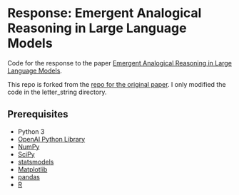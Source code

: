 # Response: Emergent Analogical Reasoning in Large Language Models

Code for the response to the paper [Emergent Analogical Reasoning in Large Language Models](https://arxiv.org/abs/2212.09196). 

This repo is forked from the [repo for the original paper](https://github.com/taylorwwebb/emergent_analogies_LLM).
I only modified the code in the letter_string directory.

## Prerequisites

- Python 3
- [OpenAI Python Library](https://github.com/openai/openai-python)
- [NumPy](https://numpy.org/)
- [SciPy](https://scipy.org/)
- [statsmodels](https://www.statsmodels.org/stable/index.html)
- [Matplotlib](https://matplotlib.org/)
- [pandas](https://pandas.pydata.org/)
- [R](https://www.r-project.org/)

